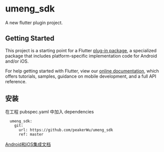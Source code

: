 # umeng_sdk

A new flutter plugin project.

## Getting Started

This project is a starting point for a Flutter
[plug-in package](https://flutter.dev/developing-packages/),
a specialized package that includes platform-specific implementation code for
Android and/or iOS.

For help getting started with Flutter, view our 
[online documentation](https://flutter.dev/docs), which offers tutorials, 
samples, guidance on mobile development, and a full API reference.

## 安装

在工程 pubspec.yaml 中加入 dependencies
```
  umeng_sdk:
    git:
      url: https://github.com/peakerWu/umeng_sdk
      ref: master
```


[Android和iOS集成文档](https://developer.umeng.com/docs/119267/detail/174923)
